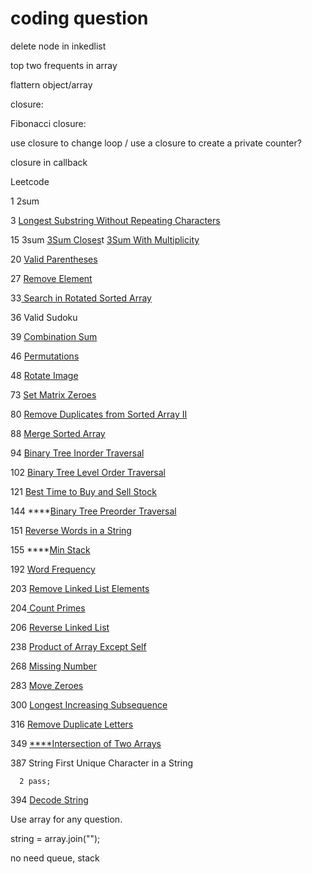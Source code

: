 # coding question



delete node in inkedlist

top two frequents in array

flattern object/array

closure:

  Fibonacci closure:

  use closure to change loop / use a closure to create a private counter?

 closure in callback



Leetcode

1  2sum

3 [  Longest Substring Without Repeating Characters](https://leetcode.com/problems/longest-substring-without-repeating-characters) 

15 3sum [3Sum Closes](https://leetcode.com/problems/3sum-closest)t  [3Sum With Multiplicity](https://leetcode.com/problems/3sum-with-multiplicity)    

20  [Valid Parentheses](https://leetcode.com/problems/valid-parentheses)    

27 [Remove Element](https://leetcode.com/problems/remove-element)    

33[  Search in Rotated Sorted Array](https://leetcode.com/problems/search-in-rotated-sorted-array)    

36  Valid Sudoku

39  [Combination Sum](https://leetcode.com/problems/combination-sum)    

46 [Permutations](https://leetcode.com/problems/permutations)    

48 [Rotate Image](https://leetcode.com/problems/rotate-image)    

73 [Set Matrix Zeroes](https://leetcode.com/problems/set-matrix-zeroes) 

80 [Remove Duplicates from Sorted Array II](https://leetcode.com/problems/remove-duplicates-from-sorted-array-ii)   

88 [Merge Sorted Array](https://leetcode.com/problems/merge-sorted-array)    

94 [Binary Tree Inorder Traversal](https://leetcode.com/problems/binary-tree-inorder-traversal)   

102 [Binary Tree Level Order Traversal](https://leetcode.com/problems/binary-tree-level-order-traversal)    

121 [Best Time to Buy and Sell Stock](https://leetcode.com/problems/best-time-to-buy-and-sell-stock)    

144 ****[Binary Tree Preorder Traversal](https://leetcode.com/problems/binary-tree-preorder-traversal)    

151 [Reverse Words in a String](https://leetcode.com/problems/reverse-words-in-a-string)   

155 ****[Min Stack](https://leetcode.com/problems/min-stack)   

192 [Word Frequency](https://leetcode.com/problems/word-frequency)    

203 [Remove Linked List Elements](https://leetcode.com/problems/remove-linked-list-elements) 

204[ Count Primes](https://leetcode.com/problems/count-primes)

206 [Reverse Linked List](https://leetcode.com/problems/reverse-linked-list)  

238 [Product of Array Except Self](https://leetcode.com/problems/product-of-array-except-self)    

268 [Missing Number](https://leetcode.com/problems/missing-number)  

283 [Move Zeroes](https://leetcode.com/problems/move-zeroes)    

300  [Longest Increasing Subsequence](https://leetcode.com/problems/longest-increasing-subsequence)

316  [Remove Duplicate Letters](https://leetcode.com/problems/remove-duplicate-letters) 

349 [ ****Intersection of Two Arrays](https://leetcode.com/problems/intersection-of-two-arrays)    

387 String  First Unique Character in a String

      2 pass;

394 [ Decode String](https://leetcode.com/problems/decode-string)   



Use array for any question.

string =  array.join\(""\);

no need queue, stack

